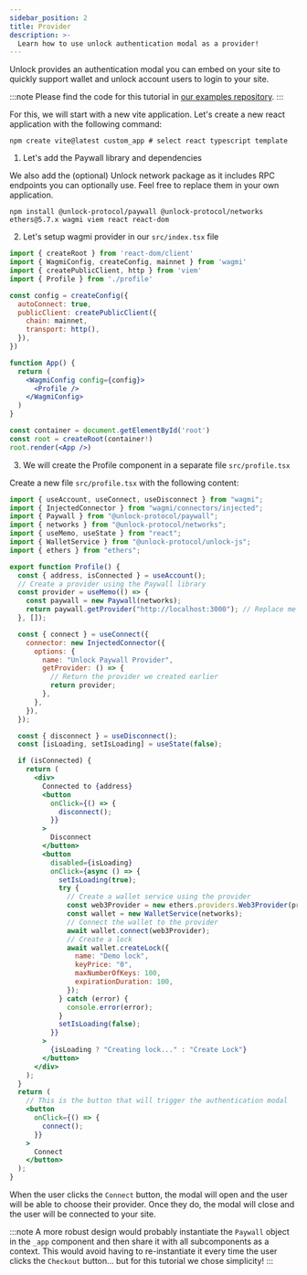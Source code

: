 ```yaml
---
sidebar_position: 2
title: Provider
description: >-
  Learn how to use unlock authentication modal as a provider!
---
```


Unlock provides an authentication modal you can embed on your site to quickly support wallet and unlock account users to login to your site.

:::note
Please find the code for this tutorial in [our examples repository](https://github.com/unlock-protocol/examples/tree/main/examples/paywall/provider).
:::

For this, we will start with a new vite application. Let's create a new react application with the following command:

```shell
npm create vite@latest custom_app # select react typescript template
```

1. Let's add the Paywall library and dependencies

We also add the (optional) Unlock network package as it includes RPC endpoints you can optionally use. Feel free to replace them in your own application.

```shell
npm install @unlock-protocol/paywall @unlock-protocol/networks ethers@5.7.x wagmi viem react react-dom
```

2. Let's setup wagmi provider in our `src/index.tsx` file

```jsx
import { createRoot } from 'react-dom/client'
import { WagmiConfig, createConfig, mainnet } from 'wagmi'
import { createPublicClient, http } from 'viem'
import { Profile } from './profile'

const config = createConfig({
  autoConnect: true,
  publicClient: createPublicClient({
    chain: mainnet,
    transport: http(),
  }),
})

function App() {
  return (
    <WagmiConfig config={config}>
      <Profile />
    </WagmiConfig>
  )
}

const container = document.getElementById('root')
const root = createRoot(container!)
root.render(<App />)
```

3. We will create the Profile component in a separate file `src/profile.tsx`

Create a new file `src/profile.tsx` with the following content:

```jsx
import { useAccount, useConnect, useDisconnect } from "wagmi";
import { InjectedConnector } from "wagmi/connectors/injected";
import { Paywall } from "@unlock-protocol/paywall";
import { networks } from "@unlock-protocol/networks";
import { useMemo, useState } from "react";
import { WalletService } from "@unlock-protocol/unlock-js";
import { ethers } from "ethers";

export function Profile() {
  const { address, isConnected } = useAccount();
  // Create a provider using the Paywall library
  const provider = useMemo(() => {
    const paywall = new Paywall(networks);
    return paywall.getProvider("http://localhost:3000"); // Replace me with the URL of your Unlock instance
  }, []);

  const { connect } = useConnect({
    connector: new InjectedConnector({
      options: {
        name: "Unlock Paywall Provider",
        getProvider: () => {
          // Return the provider we created earlier
          return provider;
        },
      },
    }),
  });

  const { disconnect } = useDisconnect();
  const [isLoading, setIsLoading] = useState(false);

  if (isConnected) {
    return (
      <div>
        Connected to {address}
        <button
          onClick={() => {
            disconnect();
          }}
        >
          Disconnect
        </button>
        <button
          disabled={isLoading}
          onClick={async () => {
            setIsLoading(true);
            try {
              // Create a wallet service using the provider
              const web3Provider = new ethers.providers.Web3Provider(provider);
              const wallet = new WalletService(networks);
              // Connect the wallet to the provider
              await wallet.connect(web3Provider);
              // Create a lock
              await wallet.createLock({
                name: "Demo lock",
                keyPrice: "0",
                maxNumberOfKeys: 100,
                expirationDuration: 100,
              });
            } catch (error) {
              console.error(error);
            }
            setIsLoading(false);
          }}
        >
          {isLoading ? "Creating lock..." : "Create Lock"}
        </button>
      </div>
    );
  }
  return (
    // This is the button that will trigger the authentication modal
    <button
      onClick={() => {
        connect();
      }}
    >
      Connect
    </button>
  );
}
```

When the user clicks the `Connect` button, the modal will open and the user will be able to choose their provider. Once they do, the modal will close and the user will be connected to your site.

:::note
A more robust design would probably instantiate the `Paywall` object in the `_app` component and then share it with all subcomponents as a context. This would avoid having to re-instantiate it every time the user clicks the `Checkout` button... but for this tutorial we chose simplicity!
:::
